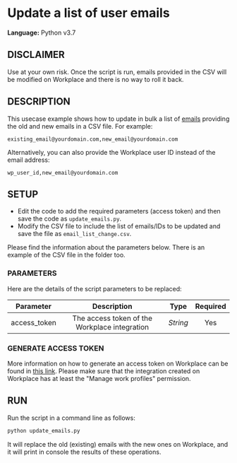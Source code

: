 # Update a list of user emails
  
**Language:** Python v3.7

## DISCLAIMER
Use at your own risk. Once the script is run, emails provided in the CSV will be modified on Workplace and there is no way to roll it back.

## DESCRIPTION
This usecase example shows how to update in bulk a list of [emails](https://developers.facebook.com/docs/workplace/reference/graph-api/member) providing the old and new emails in a CSV file. For example:

`existing_email@yourdomain.com,new_email@yourdomain.com`

Alternatively, you can also provide the Workplace user ID instead of the email address:

`wp_user_id,new_email@yourdomain.com`

## SETUP
* Edit the code to add the required parameters (access token) and then save the code as `update_emails.py`.
* Modify the CSV file to include the list of emails/IDs to be updated and save the file as `email_list_change.csv`.

Please find the information about the parameters below. There is an example of the CSV file in the folder too.

### PARAMETERS
Here are the details of the script parameters to be replaced:

   | Parameter         | Description                                                |  Type           |  Required    | 
   |:-----------------:|:----------------------------------------------------------:|:---------------:|:------------:|
   | access_token      |  The access token of the Workplace integration             | _String_ | Yes |

### GENERATE ACCESS TOKEN
More information on how to generate an access token on Workplace can be found in [this link](https://developers.facebook.com/docs/workplace/custom-integrations-new/).
Please make sure that the integration created on Workplace has at least the "Manage work profiles" permission.

## RUN
Run the script in a command line as follows:

```python
python update_emails.py
```

It will replace the old (existing) emails with the new ones on Workplace, and it will print in console the results of these operations.

